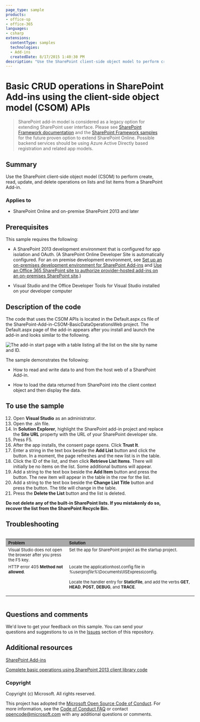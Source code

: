 ```yaml
---
page_type: sample
products:
- office-sp
- office-365
languages:
- csharp
extensions:
  contentType: samples
  technologies:
  - Add-ins
  createdDate: 8/17/2015 1:40:30 PM
description: "Use the SharePoint client-side object model to perform create, read, update, and delete operations on lists and list items from a SharePoint Add-in."
---
```


# Basic CRUD operations in SharePoint Add-ins using the client-side object model (CSOM) APIs

> SharePoint add-in model is considered as a legacy option for extending SharePoint user interface. Please see [SharePoint Framework documentation](https://aka.ms/spfx) and the [SharePoint Framework samples](https://aka.ms/spfx-webparts) for the future proven option to extend SharePoint Online. Possible backend services should be using Azure Active Directly based registration and related app models.

## Summary

Use the SharePoint client-side object model (CSOM) to perform create, read, update, and delete operations on lists and list items from a SharePoint Add-in.

### Applies to

-  SharePoint Online and on-premise SharePoint 2013 and later 

## Prerequisites

This sample requires the following:

- A SharePoint 2013 development environment that is configured for app isolation and OAuth. (A SharePoint Online Developer Site is automatically configured. For an on premise development environment, see [Set up an on-premises development environment for SharePoint Add-ins](https://msdn.microsoft.com/library/office/fp179923.aspx) and [Use an Office 365 SharePoint site to authorize provider-hosted add-ins on an on-premises SharePoint site](https://msdn.microsoft.com/library/office/dn155905.aspx).) 

- Visual Studio and the Office Developer Tools for Visual Studio installed on your developer computer 

## Description of the code
The code that uses the CSOM APIs is located in the Default.aspx.cs file of the SharePoint-Add-in-CSOM-BasicDataOperationsWeb project. The Default.aspx page of the add-in appears after you install and launch the add-in and looks similar to the following.

![The add-in start page with a table listing all the list on the site by name and ID.](/description/fig1.gif) 

The sample demonstrates the following:

- How to read and write data to and from the host web of a SharePoint Add-in.

- How to load the data returned from SharePoint into the client context object and then display the data. 

## To use the sample

12. Open **Visual Studio** as an administrator.
13. Open the .sln file.
13. In **Solution Explorer**, highlight the SharePoint add-in project and replace the **Site URL** property with the URL of your SharePoint developer site.
14. Press F5.
15. After the app installs, the consent page opens. Click **Trust It**.
16. Enter a string in the text box beside the **Add List** button and click the button. In a moment, the page refreshes and the new list is in the table.
17. Click the ID of the list, and then click **Retrieve List Items**. There will initially be no items on the list. Some additional buttons will appear.
18. Add a string to the text box beside the **Add Item** button and press the button. The new item will appear in the table in the row for the list.
19. Add a string to the text box beside the **Change List Title** button and press the button. The title will change in the table.
20. Press the **Delete the List** button and the list is deleted.

**Do not delete any of the built-in SharePoint lists. If you mistakenly do so, recover the list from the SharePoint Recycle Bin.**

## Troubleshooting

<table border="0" cellspacing="5" cellpadding="5" frame="void" align="left" style="width:601px; height:212px">
<tbody>
<tr style="background-color:#a9a9a9">
<th align="left" scope="col"><strong><span style="font-size:small">Problem </span>
</strong></th>
<th align="left" scope="col"><strong><span style="font-size:small">Solution</span></strong></th>
</tr>
<tr valign="top">
<td><span style="font-size:small">Visual Studio does not open the browser after you press the F5 key.</span></td>
<td><span style="font-size:small">Set the app for SharePoint project as the startup project.</span></td>
</tr>
<tr valign="top">
<td><span style="font-size:small">HTTP error 405 <strong>Method not allowed</strong>.</span></td>
<td><span style="font-size:small">Locate the applicationhost.config file in <em>%userprofile%</em>\Documents\IISExpress\config.</span>
<p><span style="font-size:small">Locate the handler entry for <strong>StaticFile</strong>, and add the verbs
<strong>GET</strong>, <strong>HEAD</strong>, <strong>POST</strong>, <strong>DEBUG</strong>, and
<strong>TRACE</strong>.</span></p>
</td>
</tr>
</tbody>
</table>

## Questions and comments

We'd love to get your feedback on this sample. You can send your questions and suggestions to us in the [Issues](https://github.com/OfficeDev/SharePoint-Add-in-CSOM-BasicDataOperations/issues) section of this repository.
  
## Additional resources

[SharePoint Add-ins](https://msdn.microsoft.com/library/office/fp179930.aspx)

[Complete basic operations using SharePoint 2013 client library code](https://msdn.microsoft.com/library/office/fp179912.aspx)

### Copyright

Copyright (c) Microsoft. All rights reserved.

This project has adopted the [Microsoft Open Source Code of Conduct](https://opensource.microsoft.com/codeofconduct/). For more information, see the [Code of Conduct FAQ](https://opensource.microsoft.com/codeofconduct/faq/) or contact [opencode@microsoft.com](mailto:opencode@microsoft.com) with any additional questions or comments.
